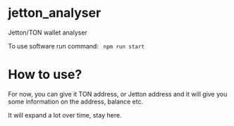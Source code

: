 # jetton_analyser
Jetton/TON wallet analyser

To use software run command:
<code> npm run start </code>

# How to use?

For now, you can give it TON address, or Jetton address and it will give you some information on the address, balance etc.

It will expand a lot over time, stay here.

